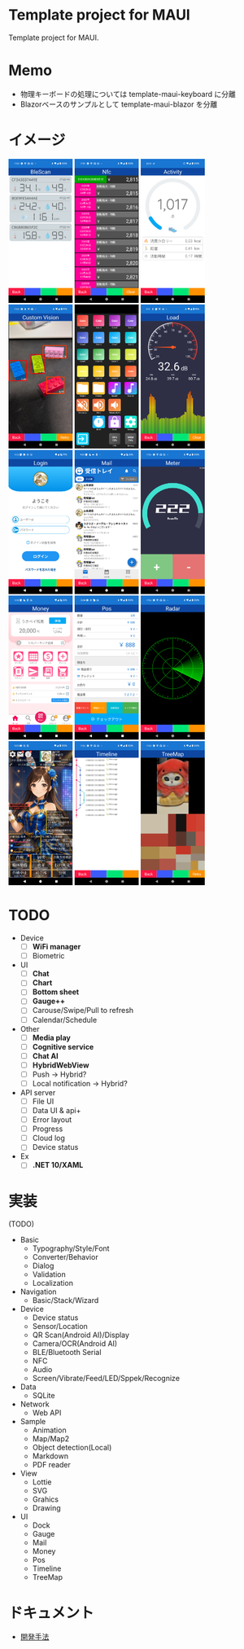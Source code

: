 # Template project for MAUI

Template project for MAUI.

# Memo

- 物理キーボードの処理については template-maui-keyboard に分離
- Blazorベースのサンプルとして template-maui-blazor を分離

# イメージ

<img style="width: 25%;" src="Document/Device_BLE.png" />
<img style="width: 25%;" src="Document/Device_NFC.png" />
<img style="width: 25%;" src="Document/Device_Activity.png" />
<img style="width: 25%;" src="Document/Sample_CV.png" />
<img style="width: 25%;" src="Document/UI_Deck.png" />
<img style="width: 25%;" src="Document/UI_Load.png" />
<img style="width: 25%;" src="Document/UI_Login.png" />
<img style="width: 25%;" src="Document/UI_Mail.png" />
<img style="width: 25%;" src="Document/UI_Meter.png" />
<img style="width: 25%;" src="Document/UI_Money.png" />
<img style="width: 25%;" src="Document/UI_Pos.png" />
<img style="width: 25%;" src="Document/UI_Radar.png" />
<img style="width: 25%;" src="Document/UI_Social.png" />
<img style="width: 25%;" src="Document/UI_Timeline.png" />
<img style="width: 25%;" src="Document/UI_TreeMap.png" />

# TODO

- Device
  - [ ] **WiFi manager**
  - [ ] Biometric
- UI
  - [ ] **Chat**
  - [ ] **Chart**
  - [ ] **Bottom sheet**
  - [ ] **Gauge++**
  - [ ] Carouse/Swipe/Pull to refresh
  - [ ] Calendar/Schedule
- Other
  - [ ] **Media play**
  - [ ] **Cognitive service**
  - [ ] **Chat AI**
  - [ ] **HybridWebView**
  - [ ] Push -> Hybrid?
  - [ ] Local notification -> Hybrid?
- API server
  - [ ] File UI
  - [ ] Data UI & api+
  - [ ] Error layout
  - [ ] Progress
  - [ ] Cloud log
  - [ ] Device status
- Ex
  - [ ] **.NET 10/XAML**

# 実装

(TODO)

- Basic
  - Typography/Style/Font
  - Converter/Behavior
  - Dialog
  - Validation
  - Localization
- Navigation
  - Basic/Stack/Wizard
- Device
  - Device status
  - Sensor/Location
  - QR Scan(Android AI)/Display
  - Camera/OCR(Android AI)
  - BLE/Bluetooth Serial
  - NFC
  - Audio
  - Screen/Vibrate/Feed/LED/Sppek/Recognize
- Data
  - SQLite
- Network
  - Web API
- Sample
  - Animation
  - Map/Map2
  - Object detection(Local)
  - Markdown
  - PDF reader
- View
  - Lottie
  - SVG
  - Grahics
  - Drawing
- UI
  - Dock
  - Gauge
  - Mail
  - Money
  - Pos
  - Timeline
  - TreeMap

# ドキュメント

- [開発手法](Document/Development.md)

